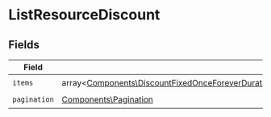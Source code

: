 # ListResourceDiscount


## Fields

| Field                                                                                                                                                                                                                         | Type                                                                                                                                                                                                                          | Required                                                                                                                                                                                                                      | Description                                                                                                                                                                                                                   |
| ----------------------------------------------------------------------------------------------------------------------------------------------------------------------------------------------------------------------------- | ----------------------------------------------------------------------------------------------------------------------------------------------------------------------------------------------------------------------------- | ----------------------------------------------------------------------------------------------------------------------------------------------------------------------------------------------------------------------------- | ----------------------------------------------------------------------------------------------------------------------------------------------------------------------------------------------------------------------------- |
| `items`                                                                                                                                                                                                                       | array<[Components\DiscountFixedOnceForeverDuration\|Components\DiscountFixedRepeatDuration\|Components\DiscountPercentageOnceForeverDuration\|Components\DiscountPercentageRepeatDuration](../../Models/Components/Discount.md)> | :heavy_check_mark:                                                                                                                                                                                                            | N/A                                                                                                                                                                                                                           |
| `pagination`                                                                                                                                                                                                                  | [Components\Pagination](../../Models/Components/Pagination.md)                                                                                                                                                                | :heavy_check_mark:                                                                                                                                                                                                            | N/A                                                                                                                                                                                                                           |